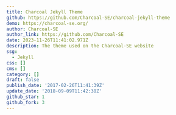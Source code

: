 ```yaml
---
title: Charcoal Jekyll Theme
github: https://github.com/Charcoal-SE/charcoal-jekyll-theme
demo: https://charcoal-se.org/
author: Charcoal-SE
author_link: https://github.com/Charcoal-SE
date: 2023-11-26T11:41:02.971Z
description: The theme used on the Charcoal-SE website
ssg:
  - Jekyll
css: []
cms: []
category: []
draft: false
publish_date: '2017-02-26T11:41:39Z'
update_date: '2018-09-09T11:42:38Z'
github_star: 1
github_fork: 3
---
```

